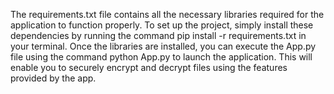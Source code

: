 The requirements.txt file contains all the necessary libraries required for the application to function properly. 
To set up the project, simply install these dependencies by running the command pip install -r requirements.txt in your terminal. 
Once the libraries are installed, you can execute the App.py file using the command python App.py to launch the application. 
This will enable you to securely encrypt and decrypt files using the features provided by the app.
